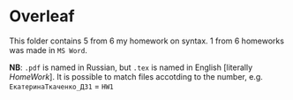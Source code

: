 # Overleaf
This folder contains 5 from 6 my homework on syntax. 1 from 6 homeworks was made in ```MS Word```.

**NB**: ```.pdf``` is named in Russian, but ```.tex``` is named in English \[literally _HomeWork_\]. It is possible to match files accotding to the number, e.g. ```ЕкатеринаТкаченко_ДЗ1``` = ```HW1```
